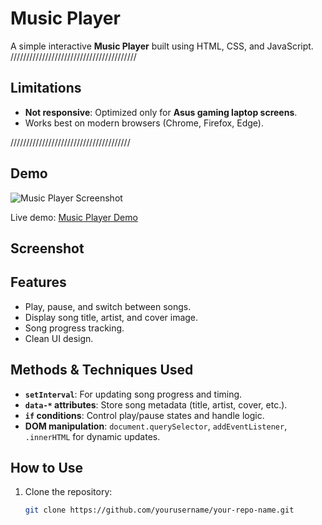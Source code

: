 # Music Player

A simple interactive **Music Player** built using HTML, CSS, and JavaScript.
////////////////////////////////////////
## Limitations

- **Not responsive**: Optimized only for **Asus gaming laptop screens**.
- Works best on modern browsers (Chrome, Firefox, Edge).

//////////////////////////////////////
## Demo

![Music Player Screenshot]()

Live demo: [Music Player Demo](https://yourusername.github.io/your-repo-name/)

## Screenshot



## Features

- Play, pause, and switch between songs.
- Display song title, artist, and cover image.
- Song progress tracking.
- Clean UI design.

## Methods & Techniques Used

- **`setInterval`**: For updating song progress and timing.
- **`data-*` attributes**: Store song metadata (title, artist, cover, etc.).
- **`if` conditions**: Control play/pause states and handle logic.
- **DOM manipulation**: `document.querySelector`, `addEventListener`, `.innerHTML` for dynamic updates.


## How to Use

1. Clone the repository:
   ```bash
   git clone https://github.com/yourusername/your-repo-name.git
